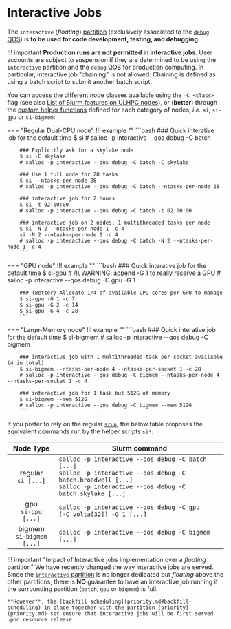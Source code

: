 # Interactive Jobs

The `interactive` (_floating_) [partition](../slurm/partitions.md) (exclusively associated to the [`debug` QOS](../slurm/qos.md)) is **to be used for code development, testing, and debugging**.

!!! important
    **Production runs are not permitted in interactive jobs**.
    User accounts are subject to suspension if they are determined to be using the `interactive` partition and the `debug` QOS for production computing. In particular, interactive job "chaining" is not allowed.
    Chaining is defined as using a batch script to submit another batch script.

You can access the different node classes available using the `-C <class>` flag (see also [List of Slurm features on ULHPC nodes](../slurm/index.md#hw-characteristics-and-slurm-features-of-ulhpc-nodes)), or (__better__) through the [custom helper functions](https://github.com/ULHPC/tools/blob/master/slurm/profile.d/slurm.sh) defined for each category of nodes, _i.e._ `si`, `si-gpu` or `si-bigmem`:

=== "Regular Dual-CPU node"
    !!! example ""
        ```bash
        ### Quick interative job for the default time
        $ si
        # salloc -p interactive --qos debug -C batch

        ### Explicitly ask for a skylake node
        $ si -C skylake
        # salloc -p interactive --qos debug -C batch -C skylake

        ### Use 1 full node for 28 tasks
        $ si --ntasks-per-node 28
        # salloc -p interactive --qos debug -C batch --ntasks-per-node 28

        ### interactive job for 2 hours
        $ si -t 02:00:00
        # salloc -p interactive --qos debug -C batch -t 02:00:00

        ### interactive job on 2 nodes, 1 multithreaded tasks per node
        $ si -N 2 --ntasks-per-node 1 -c 4
        si -N 2 --ntasks-per-node 1 -c 4
        # salloc -p interactive --qos debug -C batch -N 2 --ntasks-per-node 1 -c 4
        ```

=== "GPU node"
    !!! example ""
        ```bash
        ### Quick interative job for the default time
        $ si-gpu
        # /!\ WARNING: append -G 1 to really reserve a GPU
        # salloc -p interactive --qos debug -C gpu -G 1

        ### (Better) Allocate 1/4 of available CPU cores per GPU to manage
        $ si-gpu -G 1 -c 7
        $ si-gpu -G 2 -c 14
        $ si-gpu -G 4 -c 28
        ```

=== "Large-Memory node"
    !!! example ""
        ```bash
        ### Quick interative job for the default time
        $ si-bigmem
        # salloc -p interactive --qos debug -C bigmem

        ### interactive job with 1 multithreaded task per socket available (4 in total)
        $ si-bigmem --ntasks-per-node 4 --ntasks-per-socket 1 -c 28
        # salloc -p interactive --qos debug -C bigmem --ntasks-per-node 4 --ntasks-per-socket 1 -c 4

        ### interactive job for 1 task but 512G of memory
        $ si-bigmem --mem 512G
        # salloc -p interactive --qos debug -C bigmem --mem 512G
        ```

If you prefer to rely on the regular [`srun`](https://slurm.schedmd.com/srun.html), the below table proposes the equivalent commands run by the helper scripts `si*`:

| Node Type                    | Slurm command                                                                         |
|:----------------------------:|---------------------------------------------------------------------------------------|
| regular<br/>`si [...]`       | `salloc -p interactive --qos debug -C batch [...]`<br/>`salloc -p interactive --qos debug -C batch,broadwell [...]`<br/>`salloc -p interactive --qos debug -C batch,skylake [...]` |
| gpu<br/>`si-gpu [...]`       | `salloc -p interactive --qos debug -C gpu    [-C volta[32]] -G 1 [...]`      |
| bigmem<br/>`si-bigmem [...]` | `salloc -p interactive --qos debug -C bigmem [...]`                          |


!!! important "Impact of Interactive jobs implementation over a _floating_ partition"
    We have recently changed the way interactive jobs are served.
    Since the [`interactive` partition](../slurm/partitions.md) is no longer dedicated but _floating_ above the other partitions, there is **NO** guarantee to have an interactive job running if the surrounding partition (`batch`, `gpu` or `bigmem`) is full.

    **However**, the [backfill scheduling](priority.md#backfill-scheduling) in place together with the partition [priority](priority.md) set ensure that interactive jobs will be first served upon resource release.
